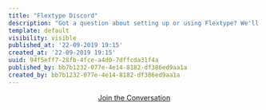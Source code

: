 ```yaml
---
title: "Flextype Discord"
description: "Got a question about setting up or using Flextype? We'll do our best to help you out. Also here you may start discussions about core, plugin and themes development."
template: default
visibility: visible
published_at: '22-09-2019 19:15'
created_at: '22-09-2019 19:15'
uuid: 94f5eff7-28fb-4fce-a4d0-7dffcda31f4a
published_by: bb7b1232-077e-4e14-8182-df386ed9aa1a
created_by: bb7b1232-077e-4e14-8182-df386ed9aa1a
---
```


<center>
    <a class="no-underline uppercase text-center relative text-lg relative pl-6 pr-6 pt-2 pb-2 text-black bg-white border-black border-2 rounded-lg hover:bg-black hover:text-white hover:border-black" href="https://discord.gg/CCKPKVG">
        Join the Conversation
    </a>
</center>
